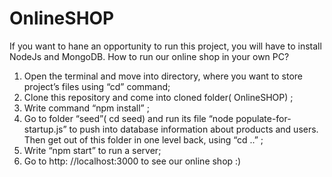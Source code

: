 # OnlineSHOP
If you want to hane an opportunity to run this project, you will have to install NodeJs and MongoDB. 
How to run our online shop in your own PC? 
 1. Open the terminal and move into directory, where you want to store project’s files using “cd” command;
 2. Clone this repository and come into cloned folder( OnlineSHOP) ;
 3. Write command “npm install” ;
 4. Go to folder “seed”( cd seed) and run its file “node populate-for-startup.js” to push  into database information about products and users. Then get out of this folder in one level back, using “cd ..” ;
 5. Write “npm start” to run a server;
 6. Go to http: //localhost:3000 to see our online shop :)
